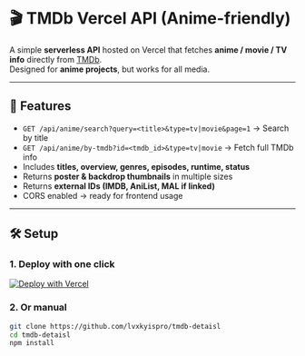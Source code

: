# 🎬 TMDb Vercel API (Anime-friendly)

A simple **serverless API** hosted on Vercel that fetches **anime / movie / TV info** directly from [TMDb](https://www.themoviedb.org/).  
Designed for **anime projects**, but works for all media.

---

## 🚀 Features
- `GET /api/anime/search?query=<title>&type=tv|movie&page=1` → Search by title  
- `GET /api/anime/by-tmdb?id=<tmdb_id>&type=tv|movie` → Fetch full TMDb info  
- Includes **titles, overview, genres, episodes, runtime, status**  
- Returns **poster & backdrop thumbnails** in multiple sizes  
- Returns **external IDs (IMDB, AniList, MAL if linked)**  
- CORS enabled → ready for frontend usage  

---

## 🛠️ Setup

### 1. Deploy with one click
[![Deploy with Vercel](https://vercel.com/button)](https://vercel.com/new/clone?repository-url=https://github.com/yourusername/tmdb-vercel&env=TMDB_API_KEY)

### 2. Or manual
```bash
git clone https://github.com/lvxkyispro/tmdb-detaisl
cd tmdb-detaisl
npm install
